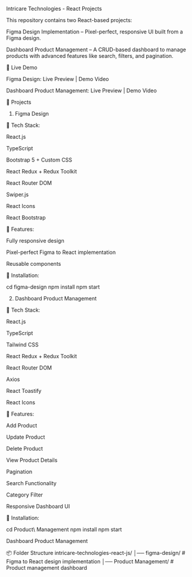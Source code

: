 Intricare Technologies - React Projects

This repository contains two React-based projects:

Figma Design Implementation – Pixel-perfect, responsive UI built from a Figma design.

Dashboard Product Management – A CRUD-based dashboard to manage products with advanced features like search, filters, and pagination.

🚀 Live Demo

Figma Design: Live Preview
 | Demo Video

Dashboard Product Management: Live Preview
 | Demo Video

📂 Projects
1. Figma Design

📌 Tech Stack:

React.js

TypeScript

Bootstrap 5 + Custom CSS

React Redux + Redux Toolkit

React Router DOM

Swiper.js

React Icons

React Bootstrap

📌 Features:

Fully responsive design

Pixel-perfect Figma to React implementation

Reusable components

🔧 Installation:

cd figma-design
npm install
npm start

2. Dashboard Product Management

📌 Tech Stack:

React.js

TypeScript

Tailwind CSS

React Redux + Redux Toolkit

React Router DOM

Axios

React Toastify

React Icons

📌 Features:

Add Product

Update Product

Delete Product

View Product Details

Pagination

Search Functionality

Category Filter

Responsive Dashboard UI

🔧 Installation:

cd Product\ Management
npm install
npm start

Dashboard Product Management

📦 Folder Structure
intricare-technologies-react-js/
│── figma-design/             # Figma to React design implementation
│── Product Management/       # Product management dashboard
